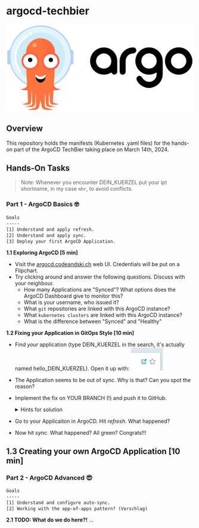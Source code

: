 # argocd-techbier
![img_2.png](images/argocd_logo_transparent.png)

## Overview
This repository holds the manifests (Kubernetes .yaml files) for the hands-on part
of the ArgoCD TechBier taking place on March 14th, 2024.


## Hands-On Tasks

> Note: Whenever you encounter DEIN_KUERZEL put your ipt shortname, in my case `mhr`, to avoid conflicts.


### Part 1 - ArgoCD Basics 🤓
```
Goals
-----
[1] Understand and apply refresh.
[2] Understand and apply sync.
[3] Deploy your first ArgoCD Application.
```
**1.1 Exploring ArgoCD [5 min]**
- Visit the [argocd.codeandski.ch](https://argocd.codeandski.ch) web UI. Credentials will be put on a Flipchart.
- Try clicking around and answer the following questions. Discuss with your neighbour.
  - How many Applications are "Synced"? What options does the ArgoCD Dashboard give to monitor this?
  - What is your username, who issued it?
  - What `git` repositories are linked with this ArgoCD instance?
  - What `kubernetes clusters` are linked with this ArgoCD instance?
  - What is the difference between "Synced" and "Healthy"

**1.2 Fixing your Application in GitOps Style [10 min]**
- Find _your_ application (type DEIN_KUERZEL in the search, it's actually named hello_DEIN_KUERZEL). Open it up with: ![img.png](images/application_open_button.png)
- The Application seems to be out of sync. Why is that? Can you spot the reason?
- Implement the fix on YOUR BRANCH (!) and push it to GitHub.
  <details>
  <summary>Hints for solution</summary>
  
  TODO: Explain the solution rather in detail here.
  </details>
- Go to your Applicaiton in ArgoCD. Hit _refresh_. What happened?
- Now hit _sync_. What happened? All green? Congrats!!!

**1.3 Creating your own ArgoCD Application [10 min]**
- 

### Part 2 - ArgoCD Advanced 😎
```
Goals
-----
[1] Understand and configure auto-sync.
[2] Working with the app-of-apps pattern? (Vorschlag)
```

**2.1 TODO: What do we do here?!**
...